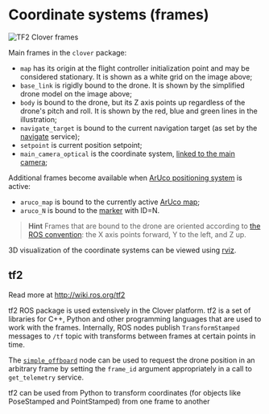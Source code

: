 Coordinate systems (frames)
===

![TF2 Clover frames](../assets/frames.png)

Main frames in the `clover` package:

* `map` has its origin at the flight controller initialization point and may be considered stationary. It is shown as a white grid on the image above;
* `base_link` is rigidly bound to the drone. It is shown by the simplified drone model on the image above;
* `body` is bound to the drone, but its Z axis points up regardless of the drone's pitch and roll. It is shown by the red, blue and green lines in the illustration;
* <a name="navigate_target"></a>`navigate_target` is bound to the current navigation target (as set by the [navigate](simple_offboard.md#navigate) service);
* `setpoint` is current position setpoint;
* `main_camera_optical` is the coordinate system, [linked to the main camera](camera_setup.md#frame);

Additional frames become available when [ArUco positioning system](aruco.md) is active:

* `aruco_map` is bound to the currently active [ArUco map](aruco_map.md);
* `aruco_N` is bound to the [marker](aruco_marker.md) with ID=N.

> **Hint** Frames that are bound to the drone are oriented according to [the ROS convention](http://www.ros.org/reps/rep-0103.html): the X axis points forward, Y to the left, and Z up.

3D visualization of the coordinate systems can be viewed using [rviz](rviz.md).

tf2
--

Read more at http://wiki.ros.org/tf2

tf2 ROS package is used extensively in the Clover platform. tf2 is a set of libraries for C++, Python and other programming languages that are used to work with the frames. Internally, ROS nodes publish `TransformStamped` messages to `/tf` topic with transforms between frames at certain points in time.

The [`simple_offboard`](simple_offboard.md) node can be used to request the drone position in an arbitrary frame by setting the `frame_id` argument appropriately in a call to `get_telemetry` service.

tf2 can be used from Python to transform coordinates (for objects like PoseStamped and PointStamped) from one frame to another
